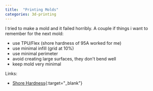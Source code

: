 ```yaml
---
title:  "Printing Molds"
categories: 3d-printing
---
```


I tried to make a mold and it failed horribly. A couple if things i want to remember for the next mold:

- use TPU/Flex (shore hardness of 95A worked for me)
- use minimal infill (grid at 10%)
- use minimal perimeter
- avoid creating large surfaces, they don't bend well
- keep mold very minimal

Links:

- [Shore Hardness](https://www.smooth-on.com/page/durometer-shore-hardness-scale/){:target="_blank"}

